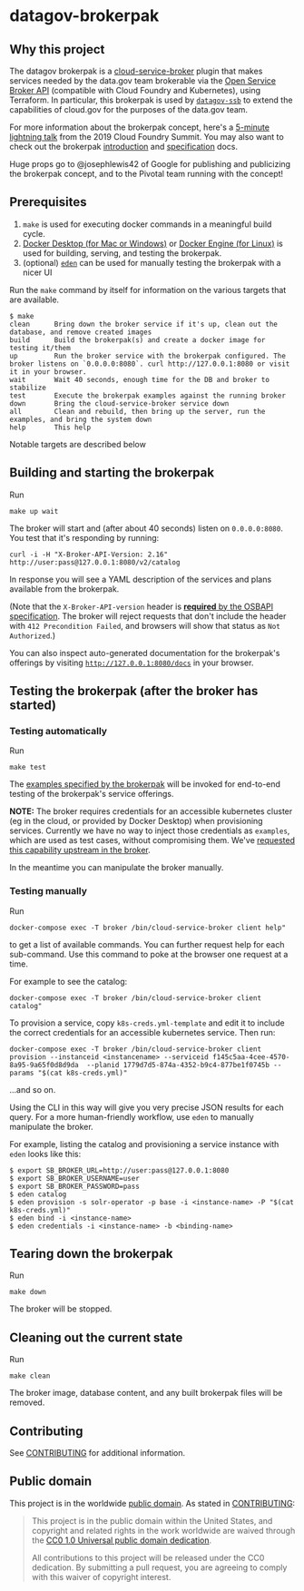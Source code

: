 # datagov-brokerpak

## Why this project

The datagov brokerpak is a [cloud-service-broker](https://github.com/pivotal/cloud-service-broker) plugin that makes services
needed by the data.gov team brokerable via the [Open Service Broker API](https://www.openservicebrokerapi.org/) (compatible with Cloud Foundry and Kubernetes), using Terraform. In particular, this brokerpak is used by [`datagov-ssb`](https://github.com/GSA/datagov-ssb) to extend the capabilities of cloud.gov for the purposes of the data.gov team.

For more information about the brokerpak concept, here's a [5-minute lightning
talk](https://www.youtube.com/watch?v=BXIvzEfHil0) from the 2019 Cloud Foundry Summit. You may also want to check out the brokerpak
[introduction](https://github.com/pivotal/cloud-service-broker/blob/master/docs/brokerpak-intro.md)
and
[specification](https://github.com/pivotal/cloud-service-broker/blob/master/docs/brokerpak-specification.md)
docs.

Huge props go to @josephlewis42 of Google for publishing and publicizing the
brokerpak concept, and to the Pivotal team running with the concept!

## Prerequisites

1. `make` is used for executing docker commands in a meaningful build cycle. 
1. [Docker Desktop (for Mac or
   Windows)](https://www.docker.com/products/docker-desktop) or [Docker Engine
   (for Linux)](https://www.docker.com/products/container-runtime) is used for  building, serving, and testing the brokerpak.
1. (optional) [`eden`](https://github.com/starkandwayne/eden) can be used for
   manually testing the brokerpak with a nicer UI 

Run the `make` command by itself for information on the various targets that are available. 

```
$ make
clean      Bring down the broker service if it's up, clean out the database, and remove created images
build      Build the brokerpak(s) and create a docker image for testing it/them
up         Run the broker service with the brokerpak configured. The broker listens on `0.0.0.0:8080`. curl http://127.0.0.1:8080 or visit it in your browser.
wait       Wait 40 seconds, enough time for the DB and broker to stabilize
test       Execute the brokerpak examples against the running broker
down       Bring the cloud-service-broker service down
all        Clean and rebuild, then bring up the server, run the examples, and bring the system down
help       This help
```
Notable targets are described below

## Building and starting the brokerpak 
Run 

```
make up wait
```

The broker will start and (after about 40 seconds) listen on `0.0.0.0:8080`. You
test that it's responding by running:
```
curl -i -H "X-Broker-API-Version: 2.16" http://user:pass@127.0.0.1:8080/v2/catalog
```
In response you will see a YAML description of the services and plans available
from the brokerpak.

(Note that the `X-Broker-API-version` header is [**required** by the OSBAPI
specification](https://github.com/openservicebrokerapi/servicebroker/blob/master/spec.md#headers).
The broker will reject requests that don't include the header with `412
Precondition Failed`, and browsers will show that status as `Not Authorized`.)

You can also inspect auto-generated documentation for the brokerpak's offerings
by visiting [`http://127.0.0.1:8080/docs`](http://127.0.0.1:8080/docs) in your browser.

## Testing the brokerpak (after the broker has started)

### Testing automatically

Run 
```
make test
```

The [examples specified by the
brokerpak](https://github.com/pivotal/cloud-service-broker/blob/master/docs/brokerpak-specification.md#service-yaml-flie)
will be invoked for end-to-end testing of the brokerpak's service offerings.

**NOTE:** The broker requires credentials for an accessible kubernetes cluster (eg in
the cloud, or provided by Docker Desktop) when provisioning services. Currently we have no way to inject
those credentials as `examples`, which are used as test cases, without
compromising them. We've [requested
this capability upstream in the
broker](https://github.com/pivotal/cloud-service-broker/issues/108).

In the meantime you can manipulate the broker manually. 

### Testing manually

Run 
```
docker-compose exec -T broker /bin/cloud-service-broker client help"
```
to get a list of available commands. You can further request help for each
sub-command. Use this command to poke at the browser one request at a time.

For example to see the catalog:
```
docker-compose exec -T broker /bin/cloud-service-broker client catalog"
```

To provision a service, copy `k8s-creds.yml-template` and edit it to
include the correct credentials for an accessible kubernetes service. Then run:

```
docker-compose exec -T broker /bin/cloud-service-broker client provision --instanceid <instancename> --serviceid f145c5aa-4cee-4570-8a95-9a65f0d8d9da  --planid 1779d7d5-874a-4352-b9c4-877be1f0745b --params "$(cat k8s-creds.yml)"
```

...and so on.

Using the CLI in this way will give you very precise JSON results for each
query. For a more human-friendly workflow, use `eden` to manually manipulate the
broker.

For example, listing the catalog and provisioning a service instance with `eden`
looks like this:
```
$ export SB_BROKER_URL=http://user:pass@127.0.0.1:8080
$ export SB_BROKER_USERNAME=user
$ export SB_BROKER_PASSWORD=pass
$ eden catalog
$ eden provision -s solr-operator -p base -i <instance-name> -P "$(cat k8s-creds.yml)"
$ eden bind -i <instance-name>
$ eden credentials -i <instance-name> -b <binding-name>
```

## Tearing down the brokerpak

Run 

```
make down
```

The broker will be stopped.

## Cleaning out the current state

Run 
```
make clean
```
The broker image, database content, and any built brokerpak files will be removed.

## Contributing

See [CONTRIBUTING](CONTRIBUTING.md) for additional information.

## Public domain

This project is in the worldwide [public domain](LICENSE.md). As stated in [CONTRIBUTING](CONTRIBUTING.md):

> This project is in the public domain within the United States, and copyright and related rights in the work worldwide are waived through the [CC0 1.0 Universal public domain dedication](https://creativecommons.org/publicdomain/zero/1.0/).
>
> All contributions to this project will be released under the CC0 dedication. By submitting a pull request, you are agreeing to comply with this waiver of copyright interest.


